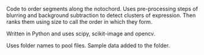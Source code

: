 Code to order segments along the notochord. 
Uses pre-processing steps of blurring and background subtraction to detect clusters of expression. Then ranks them using size to call the order in which they form. 

Written in Python and uses scipy, scikit-image and opencv.

Uses folder names to pool files. Sample data added to the folder.
